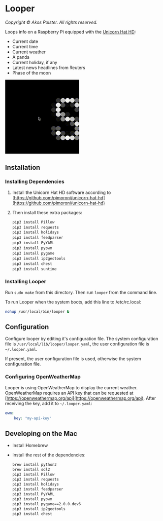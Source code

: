 # Looper

_Copyright &copy; Akos Polster. All rights reserved._

Loops info on a Raspberry Pi equipped with the [Unicorn Hat HD](https://shop.pimoroni.com/products/unicorn-hat-hd):

* Current date
* Current time
* Current weather
* A panda
* Current holiday, if any
* Latest news headlines from Reuters
* Phase of the moon

![alt text](docs/looper.gif "Screen shot")

## Installation

### Installing Dependencies

1. Install the Unicorn Hat HD software according to [https://github.com/pimoroni/unicorn-hat-hd](https://github.com/pimoroni/unicorn-hat-hd)
2. Then install these extra packages:

    ```sh
    pip3 install Pillow
    pip3 install requests
    pip3 install holidays
    pip3 install feedparser
    pip3 install PyYAML
    pip3 install pyowm
    pip3 install pygame
    pip3 install ip2geotools
    pip3 install chest
    pip3 install suntime
    ```

### Installing Looper

Run ```sudo make``` from this directory. Then run ```looper``` from the command line.

To run Looper when the system boots, add this line to /etc/rc.local:

```sh
nohup /usr/local/bin/looper &
```

## Configuration

Configure looper by editing it's configuration file. The system configuration file is  ```/usr/local/lib/looper/looper.yaml```, the user configuration file is ```~/.looper.yaml```.

If present, the user configuration file is used, otherwise the system configuration file.

### Configuring OpenWeatherMap

Looper is using OpenWeatherMap to display the current weather. OpenWeatherMap requires an API key that can be requested at [https://openweathermap.org/api](https://openweathermap.org/api). After receiving the key, add it to ```~/.looper.yaml```:

```yaml
owm:
    key: "my-api-key"
```

## Developing on the Mac

* Install Homebrew

* Install the rest of the dependencies:
  ```
  brew install python3
  brew install sdl2
  pip3 install Pillow
  pip3 install requests
  pip3 install holidays
  pip3 install feedparser
  pip3 install PyYAML
  pip3 install pyowm
  pip3 install pygame==2.0.0.dev6
  pip3 install ip2geotools
  pip3 install chest
  ```
